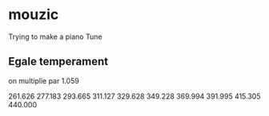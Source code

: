 # mouzic
Trying to make a piano Tune


##  Egale temperament 

on multiplie par 1.059

261.626	277.183	293.665	311.127	329.628	349.228	369.994	391.995	415.305	440.000